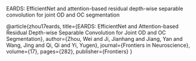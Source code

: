 EARDS: EfficientNet and attention-based residual depth-wise separable convolution for joint OD and OC segmentation


@article{zhou17eards,
  title={EARDS: EfficientNet and Attention-based Residual Depth-wise Separable Convolution for Joint OD and OC Segmentation},
  author={Zhou, Wei and Ji, Jianhang and Jiang, Yan and Wang, Jing and Qi, Qi and Yi, Yugen},
  journal={Frontiers in Neuroscience},
  volume={17},
  pages={282},
  publisher={Frontiers}
}

